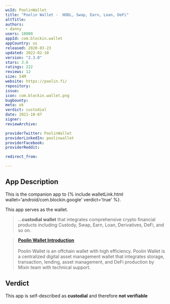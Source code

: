 ```yaml
---
wsId: PoolinWallet
title: "Poolin Wallet -  HODL, Swap, Earn, Loan, DeFi"
altTitle: 
authors:
- danny
users: 10000
appId: com.blockin.wallet
appCountry: us
released: 2020-03-23
updated: 2022-02-10
version: "2.3.0"
stars: 3.6
ratings: 222
reviews: 12
size: 54M
website: https://poolin.fi/
repository: 
issue: 
icon: com.blockin.wallet.png
bugbounty: 
meta: ok
verdict: custodial
date: 2021-10-07
signer: 
reviewArchive:

providerTwitter: PoolinWallet
providerLinkedIn: poolinwallet
providerFacebook: 
providerReddit: 

redirect_from:

---
```


## App Description

This is the companion app to {% include walletLink.html wallet='android/com.blockin.google' verdict='true' %}. 

This app serves as the wallet.

> ...**custodial wallet** that integrates comprehensive crypto financial products including Custody, Swap, Earn, Loan, Derivatives, DeFi, and so on. 

> [**Poolin Wallet Introduction**](https://blockin-wallethelp.zendesk.com/hc/en-us/articles/360060284933)<br><br>
> Poolin Wallet is an offchain wallet with high efficiency. Poolin Wallet is a centralized digital asset management wallet that integrates storage, transaction, lending, asset management, and DeFi production by Mixin team with technical support. 

## Verdict

This app is self-described as **custodial** and therefore **not verifiable**

